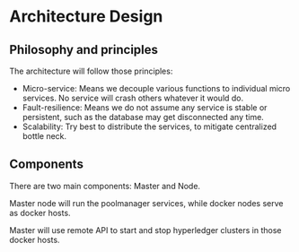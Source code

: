 # Architecture Design

## Philosophy and principles
The architecture will follow those principles:

* Micro-service: Means we decouple various functions to individual micro services. No service will crash others whatever it would do.
* Fault-resilience: Means we do not assume any service is stable or persistent, such as the database may get disconnected any time.
* Scalability: Try best to distribute the services, to mitigate centralized
bottle neck.

## Components

There are two main components: Master and Node.

Master node will run the poolmanager services, while docker nodes serve as
docker hosts.

Master will use remote API to start and stop hyperledger clusters in those
docker hosts.